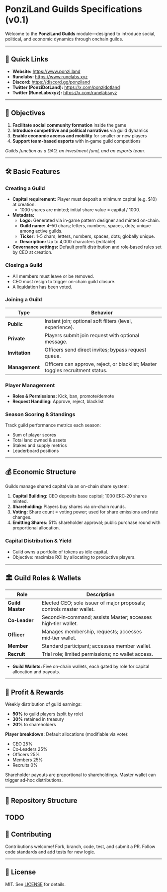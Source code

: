 # PonziLand Guilds Specifications (v0.1)

Welcome to the **PonziLand Guilds** module—designed to introduce social, political, and economic dynamics through onchain guilds.

---

## 🔗 Quick Links

- **Website:** https://www.ponzi.land  
- **Runelabs:** https://www.runelabs.xyz  
- **Discord:** https://discord.gg/ponziland  
- **Twitter (PonziDotLand):** https://x.com/ponzidotland  
- **Twitter (RuneLabsxyz):** https://x.com/runelabsxyz

---

## 🎯 Objectives

1. **Facilitate social community formation** inside the game
2. **Introduce competitive and political narratives** via guild dynamics
3. **Enable economic access and mobility** for smaller or new players
4. **Support team-based esports** with in‑game guild competitions

*Guilds function as a DAO, an investment fund, and an esports team.*

---

## 🛠️ Basic Features

### Creating a Guild

- **Capital requirement:** Player must deposit a minimum capital (e.g. $10) at creation.
  - 1000 shares are minted; initial share value = capital / 1000.
- **Metadata:**
  - **Logo:** Generated via in‑game pattern designer and minted on-chain.
  - **Guild name:** 4–50 chars; letters, numbers, spaces, dots; unique among active guilds.
  - **Ticker:** 1–5 chars; letters, numbers, spaces, dots; globally unique.
  - **Description:** Up to 4,000 characters (editable).
- **Governance settings:** Default profit distribution and role‑based rules set by CEO at creation.

### Closing a Guild

- All members must leave or be removed.
- CEO must resign to trigger on-chain guild closure.
- A liquidation has been voted.

### Joining a Guild

| Type           | Behavior                                                                                     |
| -------------- | -------------------------------------------------------------------------------------------- |
| **Public**     | Instant join; optional soft filters (level, experience).                                     |
| **Private**    | Players submit join request with optional message.                                           |
| **Invitation** | Officers send direct invites; bypass request queue.                                          |
| **Management** | Officers can approve, reject, or blacklist; Master toggles recruitment status.               |

### Player Management

- **Roles & Permissions:** Kick, ban, promote/demote
- **Request Handling:** Approve, reject, blacklist

### Season Scoring & Standings

Track guild performance metrics each season:

- Sum of player scores
- Total land owned & assets
- Stakes and supply metrics
- Leaderboard positions

---

## 💰 Economic Structure

Guilds manage shared capital via an on-chain share system:

1. **Capital Building:** CEO deposits base capital; 1000 ERC‑20 shares minted.
2. **Shareholding:** Players buy shares via on-chain rounds.
3. **Voting:** Share count = voting power; used for share emissions and rate changes.
4. **Emitting Shares:** 51% shareholder approval; public purchase round with proportional allocation.

### Capital Distribution & Yield

- Guild owns a portfolio of tokens as idle capital.
- Objective: maximize ROI by allocating to productive players.

---

## 🏛️ Guild Roles & Wallets

| Role           | Description                                                                                       |
| -------------- | ------------------------------------------------------------------------------------------------- |
| **Guild Master** | Elected CEO; sole issuer of major proposals; controls master wallet.                             |
| **Co‑Leader**    | Second‑in‑command; assists Master; accesses high‑tier wallet.                                   |
| **Officer**      | Manages membership, requests; accesses mid‑tier wallet.                                        |
| **Member**       | Standard participant; accesses member wallet.                                                  |
| **Recruit**      | Trial role; limited permissions; no wallet access.                                            |

- **Guild Wallets:** Five on-chain wallets, each gated by role for capital allocation and payouts.

---

## 📜 Profit & Rewards

Weekly distribution of guild earnings:

- **50%** to guild players (split by role)
- **30%** retained in treasury
- **20%** to shareholders

**Player breakdown:** Default allocations (modifiable via vote):
- CEO 25%
- Co‑Leaders 25%
- Officers 25%
- Members 25%
- Recruits 0%

Shareholder payouts are proportional to shareholdings.
Master wallet can trigger ad-hoc distributions.

---

## 📁 Repository Structure

TODO
---


## 🤝 Contributing

Contributions welcome! Fork, branch, code, test, and submit a PR. Follow code standards and add tests for new logic.

---

## 📄 License

MIT. See [LICENSE](LICENSE) for details.
